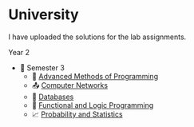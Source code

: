 # University 

I have uploaded the solutions for the lab assignments. 

Year 2
- 📂 Semester 3
  -  🎅 [Advanced Methods of Programming](https://github.com/MartinFabianIonut/University/tree/main/Year%202/Semester%203/MAP/ProiectFacultativ)<br/>
  - 📤 [Computer Networks](https://github.com/MartinFabianIonut/University/tree/main/Year%202/Semester%203/RC)<br/>
  - 🔩 [Databases](https://github.com/MartinFabianIonut/University/tree/main/Year%202/Semester%203/BD)<br/>
  - 💾 [Functional and Logic Programming](https://github.com/MartinFabianIonut/University/tree/main/Year%202/Semester%203/PLF)<br/>
  - 📈 [Probability and Statistics](https://github.com/MartinFabianIonut/University/tree/main/Year%202/Semester%203/PS)<br/>
